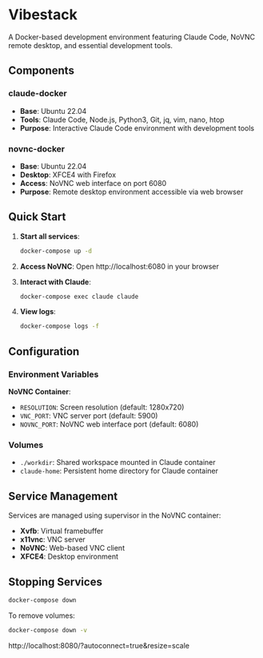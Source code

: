 # Vibestack

A Docker-based development environment featuring Claude Code, NoVNC remote desktop, and essential development tools.

## Components

### claude-docker
- **Base**: Ubuntu 22.04
- **Tools**: Claude Code, Node.js, Python3, Git, jq, vim, nano, htop
- **Purpose**: Interactive Claude Code environment with development tools

### novnc-docker  
- **Base**: Ubuntu 22.04
- **Desktop**: XFCE4 with Firefox
- **Access**: NoVNC web interface on port 6080
- **Purpose**: Remote desktop environment accessible via web browser

## Quick Start

1. **Start all services**:
   ```bash
   docker-compose up -d
   ```

2. **Access NoVNC**: Open http://localhost:6080 in your browser

3. **Interact with Claude**:
   ```bash
   docker-compose exec claude claude
   ```

4. **View logs**:
   ```bash
   docker-compose logs -f
   ```

## Configuration

### Environment Variables

**NoVNC Container**:
- `RESOLUTION`: Screen resolution (default: 1280x720)
- `VNC_PORT`: VNC server port (default: 5900)
- `NOVNC_PORT`: NoVNC web interface port (default: 6080)

### Volumes

- `./workdir`: Shared workspace mounted in Claude container
- `claude-home`: Persistent home directory for Claude container

## Service Management

Services are managed using supervisor in the NoVNC container:
- **Xvfb**: Virtual framebuffer
- **x11vnc**: VNC server
- **NoVNC**: Web-based VNC client
- **XFCE4**: Desktop environment

## Stopping Services

```bash
docker-compose down
```

To remove volumes:
```bash
docker-compose down -v
```


http://localhost:8080/?autoconnect=true&resize=scale